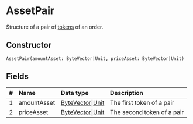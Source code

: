# AssetPair

Structure of a pair of [tokens](/en/blockchain/token/) of an order.

## Constructor

``` ride
AssetPair(amountAsset: ByteVector|Unit, priceAsset: ByteVector|Unit)
```

## Fields

|   #   | Name | Data type | Description |
| :--- | :--- | :--- | :--- |
| 1 | amountAsset | [ByteVector](/en/ride/data-types/byte-vector)&#124;[Unit](/en/ride/data-types/unit) | The first token of a pair |
| 2 | priceAsset | [ByteVector](/en/ride/data-types/byte-vector)&#124;[Unit](/en/ride/data-types/unit) | The second token of a pair |
